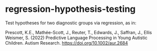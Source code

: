# regression-hypothesis-testing
Test hypotheses for two diagnostic groups via regression, as in:


Prescott, K.E., Mathée-Scott, J., Reuter, T., Edwards, J., Saffran, J., Ellis Weismer, S. (2022) Predictive Language Processing in Young Autistic Children. Autism Research. https://doi.org/10.1002/aur.2684
